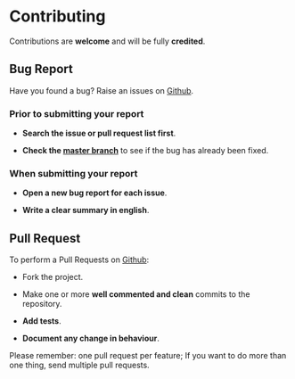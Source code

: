 # Contributing

Contributions are **welcome** and will be fully **credited**.

## Bug Report

Have you found a bug? Raise an issues on [Github](https://github.com/comodojo/dispatcher.project/issues).

### Prior to submitting your report

- **Search the issue or pull request list first**.

- **Check the [master branch](https://github.com/comodojo/dispatcher.project)** to see if the bug has already been fixed.

### When submitting your report

- **Open a new bug report for each issue**.

- **Write a clear summary in english**.

## Pull Request

To perform a Pull Requests on [Github](https://github.com/comodojo/dispatcher.project/pulls):

- Fork the project.

- Make one or more **well commented and clean** commits to the repository.

- **Add tests**.

- **Document any change in behaviour**.

Please remember: one pull request per feature; If you want to do more than one thing, send multiple pull requests.
